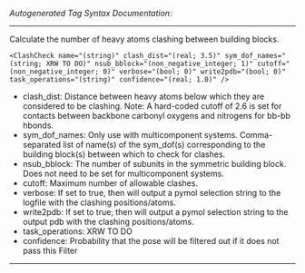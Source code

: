 _Autogenerated Tag Syntax Documentation:_

---
Calculate the number of heavy atoms clashing between building blocks.

```
<ClashCheck name="(string)" clash_dist="(real; 3.5)" sym_dof_names="(string; XRW TO DO)" nsub_bblock="(non_negative_integer; 1)" cutoff="(non_negative_integer; 0)" verbose="(bool; 0)" write2pdb="(bool; 0)" task_operations="(string)" confidence="(real; 1.0)" />
```

-   clash_dist: Distance between heavy atoms below which they are considered to be clashing. Note: A hard-coded cutoff of 2.6 is set for contacts between backbone carbonyl oxygens and nitrogens for bb-bb hbonds.
-   sym_dof_names: Only use with multicomponent systems. Comma-separated list of name(s) of the sym_dof(s) corresponding to the building block(s) between which to check for clashes.
-   nsub_bblock: The number of subunits in the symmetric building block. Does not need to be set for multicomponent systems.
-   cutoff: Maximum number of allowable clashes.
-   verbose: If set to true, then will output a pymol selection string to the logfile with the clashing positions/atoms.
-   write2pdb: If set to true, then will output a pymol selection string to the output pdb with the clashing positions/atoms.
-   task_operations: XRW TO DO
-   confidence: Probability that the pose will be filtered out if it does not pass this Filter

---
